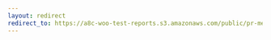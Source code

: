 ```yaml
---
layout: redirect
redirect_to: https://a8c-woo-test-reports.s3.amazonaws.com/public/pr-merge/44669/e2e/index.html
---
```

